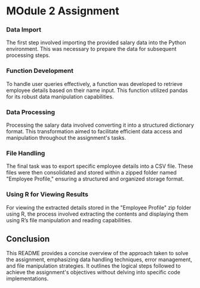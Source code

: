 
# MOdule 2 Assignment

### Data Import

The first step involved importing the provided salary data into the Python environment. This was necessary to prepare the data for subsequent processing steps.

### Function Development

To handle user queries effectively, a function was developed to retrieve employee details based on their name input. This function utilized pandas for its robust data manipulation capabilities.

### Data Processing

Processing the salary data involved converting it into a structured dictionary format. This transformation aimed to facilitate efficient data access and manipulation throughout the assignment's tasks.

### File Handling

The final task was to export specific employee details into a CSV file. These files were then consolidated and stored within a zipped folder named "Employee Profile," ensuring a structured and organized storage format.

### Using R for Viewing Results

For viewing the extracted details stored in the "Employee Profile" zip folder using R, the process involved extracting the contents and displaying them using R’s file manipulation and reading capabilities.

## Conclusion

This README provides a concise overview of the approach taken to solve the assignment, emphasizing data handling techniques, error management, and file manipulation strategies. It outlines the logical steps followed to achieve the assignment's objectives without delving into specific code implementations.